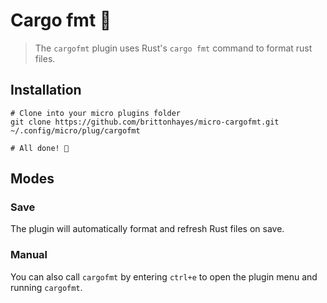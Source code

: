 # Cargo fmt 🦀

> The `cargofmt` plugin uses Rust's `cargo fmt` 
> command to format rust files.

## Installation

```shell
# Clone into your micro plugins folder
git clone https://github.com/brittonhayes/micro-cargofmt.git ~/.config/micro/plug/cargofmt

# All done! 🎉
```

## Modes

### Save

The plugin will automatically format and 
refresh Rust files on save.

### Manual

You can also call `cargofmt` by entering `ctrl+e` 
to open the plugin menu and running `cargofmt`.
